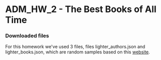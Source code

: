 # ADM_HW_2 - The Best Books of All Time

### Downloaded files
For this homework we've used 3 files, files lighter_authors.json and lighter_books.json, which are random samples based on this [website](https://www.kaggle.com/datasets/opalskies/large-books-metadata-dataset-50-mill-entries).
